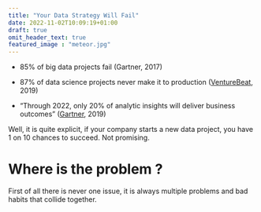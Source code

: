 ```yaml
---
title: "Your Data Strategy Will Fail"
date: 2022-11-02T10:09:19+01:00
draft: true
omit_header_text: true
featured_image : "meteor.jpg"
---
```


- 85% of big data projects fail (Gartner, 2017)
  
- 87% of data science projects never make it to production ([VentureBeat](https://venturebeat.com/ai/why-do-87-of-data-science-projects-never-make-it-into-production/), 2019)

- “Through 2022, only 20% of analytic insights will deliver business outcomes” ([Gartner](https://blogs.gartner.com/andrew_white/2019/01/03/our-top-data-and-analytics-predicts-for-2019/), 2019)

Well, it is quite explicit, if your company starts a new data project, you have 1 on 10 chances to succeed. Not promising.




# Where is the problem ?
 
 First of all there is never one issue, it is always multiple problems and bad habits that collide together.
 
 